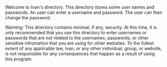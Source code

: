 Welcome to Ivan's directory.
This directory stores some user names and passwords.
An user can enter a username and password. The user can then change the password.

Warning: This directory contains minimal, if any, security. At this time, it is only recommended that you use this directory to enter usernames or passwords that are not related to the usernames, passwords, or other sensitive infromation that you are using for other websites.
To the fullest extent of any applicable law, Ivan, or any other individual, group, or website, is not responsible for any consequences that happen as a result of using this program.
